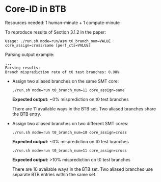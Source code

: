 # Core-ID in BTB

Resources needed: 1 human-minute + 1 compute-minute

To reproduce results of Section 3.1.2 in the paper:
```
Usage: ./run.sh mode=run/asm t0_branch_num=VALUE core_assign=cross/same [perf_cts=VALUE]
```

Parsing output example:
```
...
Parsing results:
Branch misprediction rate of t0 test branches: 0.08%
```

* Assign two aliased branches on the same SMT core:
    ```
    ./run.sh mode=run t0_branch_num=11 core_assign=same
    ```
    **Expected output:** ~0% misprediction on t0 test branches
  
    There are 11 available ways in the BTB set. Two aliased branches share the BTB entry.


* Assign two aliased branches on two different SMT cores:
    ```
    ./run.sh mode=run t0_branch_num=10 core_assign=cross
    ```
    **Expected output:** ~0% misprediction on t0 test branches
    
    ```
    ./run.sh mode=run t0_branch_num=11 core_assign=cross
    ```
    **Expected output:** >10% misprediction on t0 test branches
  
    There are 10 available ways in the BTB set. Two aliased branches use separate BTB entries within the same set.

